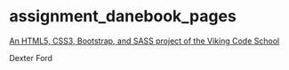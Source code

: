 # assignment_danebook_pages

[An HTML5, CSS3, Bootstrap, and SASS project of the Viking Code School](http://www.vikingcodeschool.com)

Dexter Ford